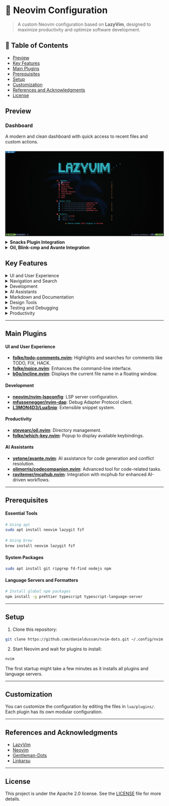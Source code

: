 # 🚀 Neovim Configuration

> A custom Neovim configuration based on **LazyVim**, designed to maximize productivity and optimize software development.

## 📑 Table of Contents

- [Preview](#-preview)
- [Key Features](#-key-features)
- [Main Plugins](#-main-plugins)
- [Prerequisites](#-prerequisites)
- [Setup](#-setup)
- [Customization](#-customization)
- [References and Acknowledgments](#-references-and-acknowledgments)
- [License](#-license)

## Preview

### Dashboard

A modern and clean dashboard with quick access to recent files and custom actions.

<div align="center">
  <img src="images/dashboard.png" alt="Dashboard View" width="800"/>
</div>

<details>
<summary><strong>Snacks Plugin Integration</strong></summary>

Powerful file navigation and search capabilities:

- Tree-style file explorer for project navigation
- Quick file search by name across the project
- Full-text search across all project files
- Integrated with fuzzy finder for fast results
  <img src="images/snacks.png" alt="Snacks Plugin"/>

</details>

<details>
<summary><strong>Oil, Blink-cmp and Avante Integration</strong></summary>

Seamless file management with Oil, intelligent code completion with Blink-cmp, and AI assistance with Avante.
<img src="images/oil-blink-avante.png" alt="Oil, Blink-cmp and Avante"/>

</details>

## Key Features

<details>
<summary> UI and User Experience</summary>

- **Custom Theme**: Color configuration with support for transparency and themes like `onedark` and `tokyonight`.
- **Modern Dashboard**: Quick access to recent files, projects, and custom actions.
- **Advanced Status Bar**: Integration with `lualine.nvim` to display contextual information such as the current mode, progress, and more.
- **Tab Management**: Support for `bufferline.nvim` for smooth navigation between buffers.
- **Visual Indicators**: Use of custom icons to enhance the visual experience (see `lib/icons.lua`).

</details>

<details>
<summary> Navigation and Search</summary>

- **Snacks.nvim**: Tree-style file explorer, quick text and file search, and support for recent projects.
- **Flash.nvim**: Fast and efficient navigation within files.
- **Oil.nvim**: Integrated directory management directly in Neovim.

</details>

<details>
<summary> Development</summary>

- **LSP (Language Server Protocol)**: Full configuration for multiple languages such as TypeScript, Python, Rust, Lua, and more.
- **Intelligent Autocompletion**: Integration with `blink.cmp` for contextual suggestions, snippets (`LuaSnip`), and LSP support.
- **Debugging**: Support for `nvim-dap` with a graphical interface (`nvim-dap-ui`) and virtual text (`nvim-dap-virtual-text`).
- **Custom Snippets**: Snippets for languages like Astro and support for global snippets.

</details>

<details>
<summary> AI Assistants</summary>

- **Avante.nvim**: Integration with AI for real-time assistance, code generation, and conflict resolution.
- **CodeCompanion.nvim**: Advanced tool for generating commits, documentation, refactoring, and code review.
- **Copilot.nvim**: Automatic suggestions powered by AI.
- **Mcphub Integration**: Seamless integration with mcphub for enhanced AI-driven workflows.

</details>

<details>
<summary> Markdown and Documentation</summary>

- **Markdown Rendering**: Enhanced support for Markdown editing with `render-markdown.nvim`.
- **Documentation View**: Integration with `nvim-docs-view` to view documentation directly in Neovim.

</details>

<details>
<summary> Design Tools</summary>

- **Color Picker**: Integrated color selector with `minty` and `volt`.
- **Tailwind Tools**: Tools to sort Tailwind CSS classes.

</details>

<details>
<summary> Testing and Debugging</summary>

- **Testing Support**: Unit test generation with `CodeCompanion`.
- **Advanced Debugging**: Configuration for debugging with support for multiple languages.

</details>

<details>
<summary> Productivity</summary>

- **Session Management**: Quickly restore previous sessions.
- **Custom Shortcuts**: Optimized keymap configuration for fast navigation and editing.
- **Notifications**: Visual notification system for tasks in progress.

</details>

---

## Main Plugins

#### UI and User Experience

- **[folke/todo-comments.nvim](https://github.com/folke/todo-comments.nvim)**: Highlights and searches for comments like TODO, FIX, HACK.
- **[folke/noice.nvim](https://github.com/folke/noice.nvim)**: Enhances the command-line interface.
- **[b0o/incline.nvim](https://github.com/b0o/incline.nvim)**: Displays the current file name in a floating window.

#### Development

- **[neovim/nvim-lspconfig](https://github.com/neovim/nvim-lspconfig)**: LSP server configuration.
- **[mfussenegger/nvim-dap](https://github.com/mfussenegger/nvim-dap)**: Debug Adapter Protocol client.
- **[L3MON4D3/LuaSnip](https://github.com/L3MON4D3/LuaSnip)**: Extensible snippet system.

#### Productivity

- **[stevearc/oil.nvim](https://github.com/stevearc/oil.nvim)**: Directory management.
- **[folke/which-key.nvim](https://github.com/folke/which-key.nvim)**: Popup to display available keybindings.

#### AI Assistants

- **[yetone/avante.nvim](https://github.com/yetone/avante.nvim)**: AI assistance for code generation and conflict resolution.
- **[olimorris/codecompanion.nvim](https://github.com/olimorris/codecompanion.nvim)**: Advanced tool for code-related tasks.
- **[ravitemer/mcphub.nvim](https://github.com/ravitemer/mcphub.nvim)**: Integration with mcphub for enhanced AI-driven workflows.

---

## Prerequisites

#### Essential Tools

```bash
# Using apt
sudo apt install neovim lazygit fzf

# Using brew
brew install neovim lazygit fzf
```

#### System Packages

```bash
sudo apt install git ripgrep fd-find nodejs npm
```

#### Language Servers and Formatters

```bash
# Install global npm packages
npm install -g prettier typescript typescript-language-server
```

---

## Setup

1. Clone this repository:

```bash
git clone https://github.com/danieldussan/nvim-dots.git ~/.config/nvim
```

2. Start Neovim and wait for plugins to install:

```bash
nvim
```

The first startup might take a few minutes as it installs all plugins and language servers.

---

## Customization

You can customize the configuration by editing the files in `lua/plugins/`. Each plugin has its own modular configuration.

---

## References and Acknowledgments

- [LazyVim](https://github.com/LazyVim/LazyVim)
- [Neovim](https://neovim.io/)
- [Gentleman-Dots](https://github.com/Gentleman-Programming/Gentleman.Dots/tree/main)
- [Linkarsu](https://github.com/linkarzu/dotfiles-latest)

---

## License

This project is under the Apache 2.0 license. See the [LICENSE](LICENSE) file for more details.
